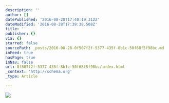 ```yaml
---
description: ''
author: []
datePublished: '2016-08-28T17:40:19.312Z'
dateModified: '2016-08-28T17:39:38.508Z'
title: ''
publisher: {}
via: {}
starred: false
sourcePath: _posts/2016-08-28-0f507f2f-5377-435f-8b1c-50f68f5f98bc.md
inFeed: true
hasPage: true
inNav: false
url: 0f507f2f-5377-435f-8b1c-50f68f5f98bc/index.html
_context: 'http://schema.org'
_type: Article

---
```

![](https://the-grid-user-content.s3-us-west-2.amazonaws.com/cf51e4f0-7cba-4c62-b3ad-c2591921b345.jpg)